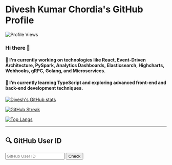 # Divesh Kumar Chordia's GitHub Profile  
![Profile Views](https://komarev.com/ghpvc/?username=DiveshKumarChordia&color=brightgreen&style=flat&label=Profile+Views)  

### Hi there 👋  
#### 🔭 I'm currently working on technologies like React, Event-Driven Architecture, PySpark, Analytics Dashboards, Elasticsearch, Highcharts, Webhooks, gRPC, Golang, and Microservices.  
#### 🌱 I’m currently learning TypeScript and exploring advanced front-end and back-end development techniques.  

[![Divesh's GitHub stats](https://github-readme-stats-wheat-mu.vercel.app/api?username=DiveshKumarChordia&count_private=true&include_all_commits=true&show_icons=true&theme=chartreuse-dark&rank_icon=default&number_format=long&show=reviews,discussions_started,discussions_answered,prs_merged,prs_merged_percentage)](https://github.com/anuraghazra/github-readme-stats)  

[![GitHub Streak](https://github-readme-streak-stats.herokuapp.com/?user=DiveshKumarChordia&theme=highcontrast)](https://git.io/streak-stats)  

[![Top Langs](https://github-readme-stats-wheat-mu.vercel.app/api/top-langs/?username=DiveshKumarChordia&langs_count=10&layout=compact)](https://github.com/anuraghazra/github-readme-stats)  

---

## 🔍 GitHub User ID  

<form action="https://github-readme-stats.vercel.app/api" method="GET" target="_blank">
  <input type="text" id="username" name="username" placeholder="GitHub User ID" required>
  <button type="submit">Check</button>
</form>

